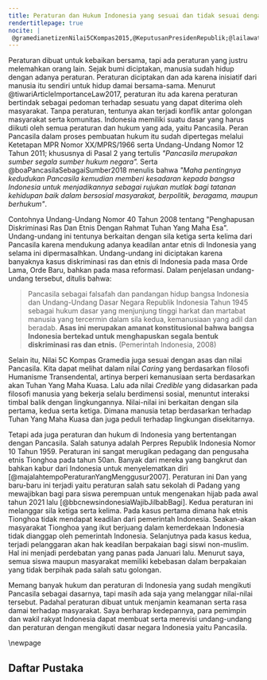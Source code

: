 ```yaml
---
title: Peraturan dan Hukum Indonesia yang sesuai dan tidak sesuai dengan Pancasila
rendertitlepage: true
nocite: |
 @gramedianetizenNilai5CKompas2015,@KeputusanPresidenRepublik;@lailawatiPenghapusanDiskriminasiRas2020;@mir2019penghapusan;@natashaPENGHAPUSANPASALPENGGOLONGAN2018;@pemerintahindonesiaUndangUndangRepublikIndonesia2008;@PeraturanPresidenRepublik
---
```


<!-- # Outline

## Introduction
- "Peraturan dibuat untuk kebaikan bersama, tapi ada peraturan yang justru melemahkan orang lain"
- Menjelaskan mengapa peraturan itu ada (berdasarkan paper Woozley, 1967)
- Menjelaskan Hubungan Pancasila dengan Hukum perundang-undangan di Indonesia (Berdasarkan )
- Banyak peraturan yang sudah sesuai dengan nilai-nilai Pancasila
- Tetapi ada juga peraturan dan undang-undang Indonesia yang tidak sesuai dengan nilai-nilai Pancasila.

## Peraturan yang sesuai
- Undang-Undang No. 40 Tahun 2008 - Penghapusan diskriminasi etnis dan ras (berdasarkan paper Mir'atul, 2019)
- Nilai 5C Kompas (disambung-sambungin aja)
  - Caring (Sila 1 dan 2)
  - Credible (Sila 5)
## Peraturan yang Tidak Sesuai
- Perpres Republik Indonesia Nomor 10 Tahun 1959 - Tentang Peraturan yang menghancurkan usaha warga Tionghoa-Indonesia pada tahun 1950an (berdasarkan paper Armiwulan, 2019 sama berita dari Tempo)
- Peraturan wajib Jilbab di salah satu sekolah di Padang awal 2021 (berdasarkan dari berita BBC)

## Konklusi
- Peraturan-peraturan yang ada harus tetap menjamin keselamatan setiap warganya. Dan juga peraturan-peraturan tersebut harus berlandaskan kepada Dasar Negara Indonesia yaitu Pancasila 

# Esai -->

Peraturan dibuat untuk kebaikan bersama, tapi ada peraturan yang justru melemahkan orang lain. Sejak bumi diciptakan, manusia sudah hidup dengan adanya peraturan. Peraturan diciptakan dan ada karena inisiatif dari manusia itu sendiri untuk hidup damai bersama-sama. Menurut @tiwariArticleImportanceLaw2017, peraturan itu ada karena peraturan bertindak sebagai pedoman terhadap sesuatu yang dapat diterima oleh masyarakat. Tanpa peraturan, tentunya akan terjadi konflik antar golongan masyarakat serta komunitas. Indonesia memiliki suatu dasar yang harus diikuti oleh semua peraturan dan hukum yang ada, yaitu Pancasila. Peran Pancasila dalam proses pembuatan hukum itu sudah dipertegas melalui Ketetapan MPR Nomor XX/MPRS/1966 serta Undang-Undang Nomor 12 Tahun 2011; khususnya di Pasal 2 yang tertulis _"Pancasila merupakan sumber segala sumber hukum negara"._ Serta @boaPancasilaSebagaiSumber2018 menulis bahwa _"Maha pentingnya kedudukan Pancasila kemudian memberi kesadaran kepada bangsa Indonesia untuk menjadikannya sebagai rujukan mutlak bagi tatanan kehidupan baik dalam bersosial masyarakat, berpolitik, beragama, maupun berhukum"_.

Contohnya Undang-Undang Nomor 40 Tahun 2008 tentang "Penghapusan Diskriminasi Ras Dan Etnis Dengan Rahmat Tuhan Yang Maha Esa". Undang-undang ini tentunya berkaitan dengan sila ketiga serta kelima dari Pancasila karena mendukung adanya keadilan antar etnis di Indonesia yang selama ini dipermasalhkan. Undang-undang ini diciptakan karena banyaknya kasus diskriminasi ras dan etnis di Indonesia pada masa Orde Lama, Orde Baru, bahkan pada masa reformasi. Dalam penjelasan undang-undang tersebut, ditulis bahwa:

> Pancasila sebagai falsafah dan pandangan hidup bangsa Indonesia dan Undang-Undang Dasar Negara Republik Indonesia Tahun 1945 sebagai hukum dasar yang menjunjung tinggi harkat dan martabat manusia yang tercermin dalam sila kedua, kemanusiaan yang adil dan beradab. **Asas ini merupakan amanat konstitusional bahwa bangsa Indonesia bertekad untuk menghapuskan segala bentuk diskriminasi ras dan etnis.** (Pemerintah Indonesia, 2008)

Selain itu, Nilai 5C Kompas Gramedia juga sesuai dengan asas dan nilai Pancasila. Kita dapat melihat dalam nilai _Caring_ yang berdasarkan filosofi Humanisme Transendental, artinya berperi kemanusiaan serta berdasarkan akan Tuhan Yang Maha Kuasa. Lalu ada nilai _Credible_ yang didasarkan pada filosofi manusia yang bekerja selalu berdimensi sosial, menuntut interaksi timbal balik dengan lingkungannya. Nilai-nilai ini berkaitan dengan sila pertama, kedua serta ketiga. Dimana manusia tetap berdasarkan terhadap Tuhan Yang Maha Kuasa dan juga peduli terhadap lingkungan disekitarnya. 

Tetapi ada juga peraturan dan hukum di Indonesia yang bertentangan dengan Pancasila. Salah satunya adalah Perpres Republik Indonesia Nomor 10 Tahun 1959. Peraturan ini sangat merugikan pedagang dan pengusaha etnis Tionghoa pada tahun 50an. Banyak dari mereka yang bangkrut dan bahkan kabur dari Indonesia untuk menyelematkan diri [@majalahtempoPeraturanYangMenggusur2007]. Peraturan ini Dan yang baru-baru ini terjadi yaitu peraturan salah satu sekolah di Padang yang mewajibkan bagi para siswa perempuan untuk mengenakan hijab pada awal tahun 2021 lalu [@bbcnewsindonesiaWajibJilbabBagi]. Kedua peraturan ini melanggar sila ketiga serta kelima. Pada kasus pertama dimana hak etnis Tionghoa tidak mendapat keadilan dari pemerintah Indonesia. Seakan-akan masyarakat Tionghoa yang ikut berjuang dalam kemerdekaan Indonesia tidak dianggap oleh pemerintah Indonesia. Selanjutnya pada kasus kedua, terjadi pelanggaran akan hak keadilan berpakaian bagi siswi non-muslim. Hal ini menjadi perdebatan yang panas pada Januari lalu. Menurut saya, semua siswa maupun masyarakat memiliki kebebasan dalam berpakaian yang tidak berpihak pada salah satu golongan. 

Memang banyak hukum dan peraturan di Indonesia yang sudah mengikuti Pancasila sebagai dasarnya, tapi masih ada saja yang melanggar nilai-nilai tersebut. Padahal peraturan dibuat untuk menjamin keamanan serta rasa damai terhadap masyarakat. Saya berharap kedepannya, para pemimpin dan wakil rakyat Indonesia dapat membuat serta merevisi undang-undang dan peraturan dengan mengikuti dasar negara Indonesia yaitu Pancasila. 

\newpage

## Daftar Pustaka